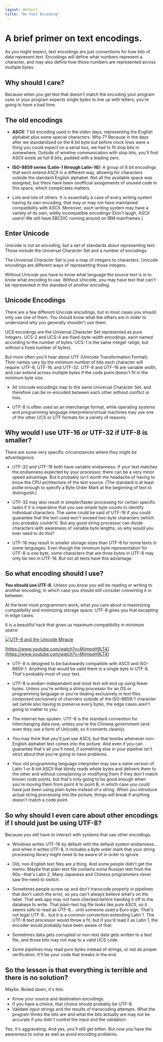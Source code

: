 ```yaml
---
layout: default
title: "On Text Encoding"
---
```


# A brief primer on text encodings.

As you might expect, text encodings are just conventions for how bits of data represent text.  Encodings will define what numbers represent a character, and may also define how those numbers are represented across multiple bytes.

## Why should I care?

Because when you get text that doesn't match the encoding your program uses or your program expects single bytes to line up with letters, you're going to have a bad time.

## The old encodings

* **ASCII:**  7 bit encoding used in the olden days, representing the English alphabet plus some special characters.  Why 7?  Because in the days after we standardized on the 8 bit byte but before clock lines were a thing you could expect on a serial bus, we had to fit stop bits in somewhere.  Outside of wireline communication with stop bits, you'll find ASCII exists as full 8 bits, padded with a leading zero.

* **ISO-8859 series (Latin-1 through Latin-16):** A group of 8 bit encodings that each extend ASCII in a different way, allowing for characters outside the standard English alphabet.  Not all the available space was assigned, but there have been unofficial assignments of unused code in this space, which complicates matters.

* Lots and lots of others.  It is essentially a case of every writing system having its own encoding, that may or may not have maintained compatibility with ASCII.  Moreover, each writing system may have a variety of its own, wildly incompatible encodings (Don't laugh, ASCII users!  We still have EBCDIC running around on IBM mainframes.)

## Enter Unicode

Unicode is not an encoding, but a set of standards about representing text.  Those include the Universal Character Set and a number of encodings.

The Universal Character Set is just a map of integers to characters.  Unicode encodings are different ways of representing those integers.

Without Unicode you have to know what language the source text is in to know what encoding to use.  Without Unicode, you may have text that can't be represented in the standard of another encoding.

## Unicode Encodings

There are a few different Unicode encodings, but in most cases you should only use one of them.  You should know what the others are in order to understand why you generally shouldn't use them.

UCS encodings are the Universal Character Set represented as pure integers.  UCS-2 and UCS-4 are fixed-byte-width encodings, each named according to the number of bytes.  UCS-1 is the same integer range, but without a fixed number of bytes).

But more often you'll hear about UTF (Unicode Transformation Format).  Their names vary by the minimum number of bits each character will require:  UTF-8, UTF-16, and UTF-32.  UTF-8 and UTF-16 are variable width, and can extend across multiple bytes if the code point doesn't fit in the minimum byte size.  

* All Unicode encodings map to the same Universal Character Set, and therefore can be re-encoded between each other without conflict or loss.

* UTF-8 is often used as an interchange format, while operating systems and programming language interpreters/virtual machines may use one of the other UCS or UTF formats for a variety of reasons.

## Why would I use UTF-16 or UTF-32 if UTF-8 is smaller?

There are some very specific circumstances where they might be advantageous:

* UTF-32 and UTF-16 both have variable endianness.  If your text matches the endianness expected by your processor, there can be a very minor speed advantage.  But it probably isn't worth the headache of having to know the CPU architecture of the text source.  (The standard is at least polite enough to specify a Byte Order Mark at the beginning of text to distinguish.)

* UTF-32 may also result in simpler/faster processing for certain specific tasks if it is imperative that you use simple byte counts to identify individual characters.  The same could be said of UTF-16 if you could guarantee that the text used won't exceed two-byte characters (which you probably couldn't).  But any good string processor can divide characters with awareness of variable byte lengths, so why would you ever need to do this?

* UTF-16 may result in smaller storage sizes than UTF-8 for some texts in some languages.  Even though the minimum byte representation for UTF-8 is one byte, some characters that are three bytes in UTF-8 may only be two in UTF-16.  But not all texts have this advantage.

## So what encoding should I use?

**You should use UTF-8.**  Unless you know you will be reading or writing to another encoding, in which case you should still consider converting it in between.

At the level most programmers work, what you care about is maximizing compatibility and minimizing storage space.  UTF-8 gives you that excepting in edge cases.

It is a beautiful hack that gives us maximum compatibility in minimum space: 

[![UTF-8 and the Unicode Miracle](https://img.youtube.com/vi/MijmeoH9LT4/0.jpg)](https://www.youtube.com/watch?v=MijmeoH9LT4 "UTF-8 and the Unicode Miracle")

[https://www.youtube.com/watch?v=MijmeoH9LT4](https://www.youtube.com/watch?v=MijmeoH9LT4)

* UTF-8 is designed to be backwards compatible with ASCII and ISO-8859-1.  Anything that would be valid there is a single byte in UTF-8.  That's probably most of your text.  

* UTF-8 is endian-independent and most text will end up using fewer bytes.  Unless you're writing a string processor for an OS or programming language or you're dealing exclusively in text files composed *exclusively* of charcters outside of the ISO-8859-1 character set (while also having to preserve every byte), the edge cases aren't going to matter to you. 

* The internet has spoken.  UTF-8 is the standard convention for interchanging data now, unless you're the Chinese government (and even they use a form of Unicode, so it converts cleanly).

* You may think that you'll just use ASCII, but that bombs whenever non-English alphabet text comes into the picture.  And even if you can guarantee that's all you'll need, if something else in your pipeline isn't strict about that you're going to have problems.

* Your old programming language interpreter may use a naïve version of Latin 1 or 8-bit ASCII that blindy reads whole bytes and delivers them to the other end without complaining or modifying them if they don't match known code points, but that's only going to be good enough when you're moving them from point A to point B, in which case you could have just been using plain bytes instead of a string.  When you introduce actual string processing into the picture, things will break if anything doesn't match a code point.

## So why should I even care about other encodings if I should just be using UTF-8?

Because you still have to interact with systems that use other encodings.  

* Windows writes UTF-16 by default with the default system endianness...  and when it writes UTF-8, it includes a byte order mark that your string processing library might need to be aware of in order to ignore.

* Old, non-English text files are a thing.  And some people didn't get the memo.  Maybe that plain text file contains some Russian text from the 90s--that's Latin 2.  Many Japanese and Chinese programmers never saw the need to switch.

* Sometimes people screw up and don't transcode properly in pipelines that don't catch the error, so you can't always believe what's on the label.  That web app may not have checked before handing it off to the database to write.  That plain-text log file looks like pure ASCII, so it seems safe to read as UTF-8...  until someone used a Euro sign.  That's not legal UTF-8...  but it is a common convention extending Latin 1.  The UTF-8 text processor would throw a fit, but if you'd read it as Latin 1, the encoder would probably have been aware of that.  

* Sometimes data gets corrupted or non-text data gets written to a text file, and those bits may not map to a valid UCS code.

* Some pipelines may read pure bytes instead of strings, or not do proper verification.  It'll be your code that breaks in the end.

## So the lesson is that everything is terrible and there is no solution?

Maybe.  Boiled down, it's this:

* Know your source and destination encodings.
* If you have a choice, that choice should probably be UTF-8.
* Validate input strings and the results of transcoding attempts.  What the program thinks the bits are and what the bits actually are may not be accurate if you didn't control the input and the validation.

Yes, it's aggravating.  And yes, you'll still get bitten.  But now you have the awareness to solve as well as avoid encoding problems.
